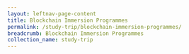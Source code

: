```yaml
---
layout: leftnav-page-content
title: Blockchain Immersion Programmes
permalink: /study-trip/blockchain-immersion-programmes/
breadcrumb: Blockchain Immersion Programmes
collection_name: study-trip
---
```

